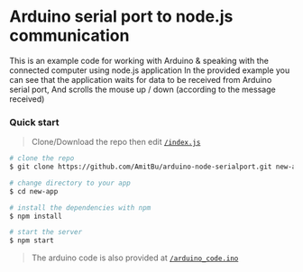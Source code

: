 # Arduino serial port to node.js communication 

This is an example code for working with Arduino & speaking with the connected computer using node.js application
In the provided example you can see that the application waits for data to be received from Arduino serial port,
And scrolls the mouse up / down (according to the message received)

### Quick start

> Clone/Download the repo then edit [`/index.js`](/index.js)

```bash
# clone the repo
$ git clone https://github.com/AmitBu/arduino-node-serialport.git new-app

# change directory to your app
$ cd new-app

# install the dependencies with npm
$ npm install

# start the server
$ npm start
```

> The arduino code is also provided at [`/arduino_code.ino`](/arduino_code.ino)

